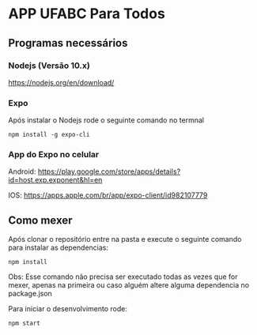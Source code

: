 # APP UFABC Para Todos

## Programas necessários

### Nodejs (Versão 10.x)
https://nodejs.org/en/download/

### Expo
Após instalar o Nodejs rode o seguinte comando no termnal
```
npm install -g expo-cli
```

### App do Expo no celular
Android: https://play.google.com/store/apps/details?id=host.exp.exponent&hl=en

IOS: https://apps.apple.com/br/app/expo-client/id982107779


## Como mexer
Após clonar o repositório entre na pasta e execute o seguinte comando para instalar as dependencias:

```
npm install
```
Obs: Esse comando não precisa ser executado todas as vezes que for mexer, apenas na primeira ou caso alguém altere alguma dependencia no package.json


Para iniciar o desenvolvimento rode:

```
npm start
```

